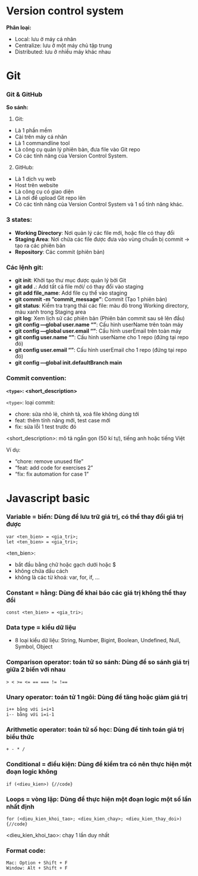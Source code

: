 # Version control system
**Phân loại:**
* Local: lưu ở máy cá nhân
* Centralize: lưu ở một máy chủ tập trung
* Distributed: lưu ở nhiều máy khác nhau


# Git
### Git & GitHub
**So sánh:**
1. Git: 
- Là 1 phần mềm
- Cài trên máy cá nhân
- Là 1 commandline tool
- Là công cụ quản lý phiên bản, đưa file vào Git repo
- Có các tính năng của Version Control System.
2. GitHub:
- Là 1 dịch vụ web
- Host trên website
- Là công cụ có giao diện
- Là nơi để upload Git repo lên
- Có các tính năng của Version Control System và 1 số tính năng khác.

### 3 states:
- **Working Directory**: Nơi quản lý các file mới, hoặc file có thay đổi
- **Staging Area**: Nơi chứa các file được đưa vào vùng chuẩn bị commit -> tạo ra các phiên bản
- **Repository**: Các commit (phiên bản)

### Các lệnh git:
- **git init**: Khởi tạo thư mục được quản lý bởi Git
- **git add .**: Add tất cả file mới/ có thay đổi vào staging
- **git add file_name**: Add file cụ thể vào staging
- **git commit -m ”commit_message”**: Commit (Tạo 1 phiên bản)
- **git status**: Kiểm tra trạng thái các file: màu đỏ trong Working directory, màu xanh trong Staging area
- **git log**: Xem lịch sử các phiên bản (Phiên bản commit sau sẽ lên đầu)
- **git config —global user.name “”**: Cấu hình userName trên toàn máy
- **git config —global user.email “”**: Cấu hình userEmail trên toàn máy
- **git config user.name “”**: Cấu hình userName cho 1 repo (đứng tại repo đó)
- **git config user.email “”**: Cấu hình userEmail cho 1 repo (đứng tại repo đó)
- **git config —global init.defaultBranch main**

### Commit convention:
**`<type>`: <short_description>**
 
`<type>`: loại commit:
- chore: sửa nhỏ lẻ, chính tả, xoá file không dùng tới
- feat: thêm tính năng mới, test case mới
- fix: sửa lỗi 1 test trước đó

<short_description>: mô tả ngắn gọn (50 kí tự), tiếng anh hoặc tiếng Việt

Ví dụ: 
- “chore: remove unused file”
- “feat: add code for exercises 2”
- “fix: fix automation for case 1”


# Javascript basic
### Variable = biến: Dùng để lưu trữ giá trị, có thể thay đổi giá trị được

    var <ten_bien> = <gia_tri>;
    let <ten_bien> = <gia_tri>;

<ten_bien>: 
- bắt đầu bằng chữ hoặc gạch dưới hoặc $
- không chứa dấu cách
- không là các từ khoá: var, for, if, …

### Constant = hằng: Dùng để khai báo các giá trị không thể thay đổi

    const <ten_bien> = <gia_tri>;

### Data type = kiểu dữ liệu
- 8 loại kiểu dữ liệu: String, Number, Bigint, Boolean, Undefined, Null, Symbol, Object

### Comparison operator: toán tử so sánh: Dùng để so sánh giá trị giữa 2 biến với nhau
    > < >= <= == === != !==

### Unary operator: toán tử 1 ngôi: Dùng để tăng hoặc giảm giá trị
    i++ bằng với i=i+1
    i-- bằng với i=i-1

### Arithmetic operator: toán tử số học: Dùng để tính toán giá trị biểu thức
    + - * /

### Conditional = điều kiện: Dùng để kiểm tra có nên thực hiện một đoạn logic không
    if (<dieu_kien>) {//code}

### Loops = vòng lặp: Dùng để thực hiện một đoạn logic một số lần nhất định
    for (<dieu_kien_khoi_tao>; <dieu_kien_chay>; <dieu_kien_thay_doi>) {//code}

<dieu_kien_khoi_tao>: chạy 1 lần duy nhất

### Format code: 
    Mac: Option + Shift + F
    Window: Alt + Shift + F